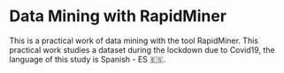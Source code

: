 # Data Mining with RapidMiner
This is a practical work of data mining with the tool RapidMiner. This practical work studies a dataset during the lockdown due to Covid19, the language of this study is Spanish - ES 🇪🇸.
